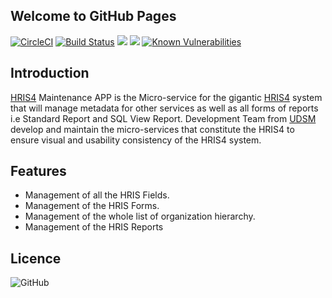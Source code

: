 ## Welcome to GitHub Pages
[![CircleCI](https://circleci.com/gh/hisptz/hris-maintenance-app.svg?style=svg)](https://circleci.com/gh/hisptz/hris-maintenance-app)
[![Build Status](https://travis-ci.org/hisptz/hris-maintenance-app.svg?branch=master)](https://travis-ci.org/hisptz/hris-maintenance-app)
<a href="https://codeclimate.com/github/hisptz/hris-maintenance-app/maintainability"><img src="https://api.codeclimate.com/v1/badges/cd6284eddaceed43922f/maintainability" /></a>
<a href="https://codeclimate.com/github/hisptz/hris-maintenance-app/test_coverage"><img src="https://api.codeclimate.com/v1/badges/cd6284eddaceed43922f/test_coverage" /></a>
[![Known Vulnerabilities](https://snyk.io/test/github/hisptz/hris-maintenance-app/badge.svg)](https://snyk.io/test/github/hisptz/hris-maintenance-app)


## Introduction

[HRIS4](http://hrhis.moh.go.tz) Maintenance APP is the Micro-service for the gigantic [HRIS4](http://hrhis.moh.go.tz) system that will manage metadata for other services as well as all forms of reports i.e Standard Report and SQL View Report. Development Team from [UDSM](http://www.udsm.ac.tz) develop and maintain the micro-services that constitute the HRIS4 to ensure visual and usability consistency of the HRIS4 system.

## Features
- Management of all the HRIS Fields.
- Management of the HRIS Forms.
- Management of the whole list of organization hierarchy.
- Management of the HRIS Reports


## Licence
![GitHub](https://img.shields.io/github/license/hisptz/hris-maintenance-app.svg?style=for-the-badge)
